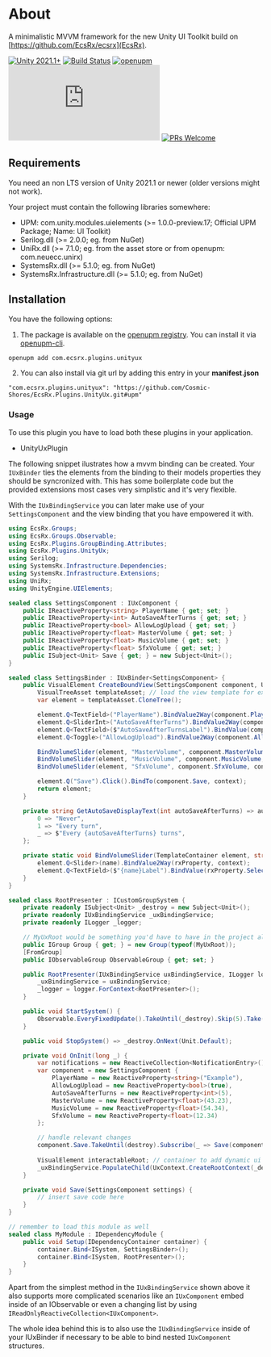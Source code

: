 # About
A minimalistic MVVM framework for the new Unity UI Toolkit build on [https://github.com/EcsRx/ecsrx](EcsRx).

[![Unity 2021.1+](https://img.shields.io/badge/unity-2021.1%2B-blue.svg)](https://unity3d.com/get-unity/download)
[![Build Status](https://github.com/Cosmic-Shores/EcsRx.Plugins.UnityUx/actions/workflows/publish.yml/badge.svg)](https://github.com/Cosmic-Shores/EcsRx.Plugins.UnityUx/actions)
[![openupm](https://img.shields.io/npm/v/com.ecsrx.plugins.unityux?label=openupm&registry_uri=https://package.openupm.com)](https://openupm.com/packages/com.ecsrx.plugins.unityux/)
[![License](https://badgen.net/github/license/Naereen/Strapdown.js)](https://github.com/Cosmic-Shores/EcsRx.Plugins.UnityUx/blob/main/LICENSE)
[![PRs Welcome](https://img.shields.io/badge/PRs-welcome-brightgreen.svg?style=flat-square)](http://makeapullrequest.com)

## Requirements
You need an non LTS version of Unity 2021.1 or newer (older versions might not work).

Your project must contain the following libraries somewhere:
- UPM: com.unity.modules.uielements (>= 1.0.0-preview.17; Official UPM Package; Name: UI Toolkit)
- Serilog.dll (>= 2.0.0; eg. from NuGet)
- UniRx.dll (>= 7.1.0; eg. from the asset store or from openupm: com.neuecc.unirx)
- SystemsRx.dll (>= 5.1.0; eg. from NuGet)
- SystemsRx.Infrastructure.dll (>= 5.1.0; eg. from NuGet)

## Installation
You have the following options:
1. The package is available on the [openupm registry](https://openupm.com). You can install it via [openupm-cli](https://github.com/openupm/openupm-cli).
```
openupm add com.ecsrx.plugins.unityux
```
2. You can also install via git url by adding this entry in your **manifest.json**
```
"com.ecsrx.plugins.unityux": "https://github.com/Cosmic-Shores/EcsRx.Plugins.UnityUx.git#upm"
```

### Usage
To use this plugin you have to load both these plugins in your application.
- UnityUxPlugin

The following snippet ilustrates how a mvvm binding can be created.
Your `IUxBinder` ties the elements from the binding to their models properties they should be syncronized with.
This has some boilerplate code but the provided extensions most cases very simplistic and it's very flexible.

With the `IUxBindingService` you can later make use of your `SettingsComponent` and the view binding that you have empowered it with.

```cs
using EcsRx.Groups;
using EcsRx.Groups.Observable;
using EcsRx.Plugins.GroupBinding.Attributes;
using EcsRx.Plugins.UnityUx;
using Serilog;
using SystemsRx.Infrastructure.Dependencies;
using SystemsRx.Infrastructure.Extensions;
using UniRx;
using UnityEngine.UIElements;

sealed class SettingsComponent : IUxComponent {
    public IReactiveProperty<string> PlayerName { get; set; }
    public IReactiveProperty<int> AutoSaveAfterTurns { get; set; }
    public IReactiveProperty<bool> AllowLogUpload { get; set; }
    public IReactiveProperty<float> MasterVolume { get; set; }
    public IReactiveProperty<float> MusicVolume { get; set; }
    public IReactiveProperty<float> SfxVolume { get; set; }
    public ISubject<Unit> Save { get; } = new Subject<Unit>();
}

sealed class SettingsBinder : IUxBinder<SettingsComponent> {
    public VisualElement CreateBoundView(SettingsComponent component, UxContext context) {
        VisualTreeAsset templateAsset; // load the view template for example by using unity addressables
        var element = templateAsset.CloneTree();

        element.Q<TextField>("PlayerName").BindValue2Way(component.PlayerName, context);
        element.Q<SliderInt>("AutoSaveAfterTurns").BindValue2Way(component.AutoSaveAfterTurns, context);
        element.Q<TextField>($"AutoSaveAfterTurnsLabel").BindValue(component.AutoSaveAfterTurns.Select(GetAutoSaveDisplayText).TakeUntil(context));
        element.Q<Toggle>("AllowLogUpload").BindValue2Way(component.AllowLogUpload, context);

        BindVolumeSlider(element, "MasterVolume", component.MasterVolume, context);
        BindVolumeSlider(element, "MusicVolume", component.MusicVolume, context);
        BindVolumeSlider(element, "SfxVolume", component.SfxVolume, context);

        element.Q("Save").Click().BindTo(component.Save, context);
        return element;
    }

    private string GetAutoSaveDisplayText(int autoSaveAfterTurns) => autoSaveAfterTurns switch {
        0 => "Never",
        1 => "Every turn",
        _ => $"Every {autoSaveAfterTurns} turns",
    };

    private static void BindVolumeSlider(TemplateContainer element, string name, IReactiveProperty<float> rxProperty, UxContext context) {
        element.Q<Slider>(name).BindValue2Way(rxProperty, context);
        element.Q<TextField>($"{name}Label").BindValue(rxProperty.Select(value => $"{value:F1}%").TakeUntil(context));
    }
}

sealed class RootPresenter : ICustomGroupSystem {
    private readonly ISubject<Unit> _destroy = new Subject<Unit>();
    private readonly IUxBindingService _uxBindingService;
    private readonly ILogger _logger;

    // MyUxRoot would be something you'd have to have in the project already - see EcsRx docs for reference
    public IGroup Group { get; } = new Group(typeof(MyUxRoot));
    [FromGroup]
    public IObservableGroup ObservableGroup { get; set; }

    public RootPresenter(IUxBindingService uxBindingService, ILogger logger) {
        _uxBindingService = uxBindingService;
        _logger = logger.ForContext<RootPresenter>();
    }

    public void StartSystem() {
        Observable.EveryFixedUpdate().TakeUntil(_destroy).Skip(5).Take(1).Subscribe(OnInit);
    }

    public void StopSystem() => _destroy.OnNext(Unit.Default);

    private void OnInit(long _) {
        var notifications = new ReactiveCollection<NotificationEntry>();
        var component = new SettingsComponent {
            PlayerName = new ReactiveProperty<string>("Example"),
            AllowLogUpload = new ReactiveProperty<bool>(true),
            AutoSaveAfterTurns = new ReactiveProperty<int>(5),
            MasterVolume = new ReactiveProperty<float>(43.23),
            MusicVolume = new ReactiveProperty<float>(54.34),
            SfxVolume = new ReactiveProperty<float>(12.34)
        };

        // handle relevant changes
        component.Save.TakeUntil(destroy).Subscribe(_ => Save(component));
        
        VisualElement interactableRoot; // container to add dynamic ui onto
        _uxBindingService.PopulateChild(UxContext.CreateRootContext(_destroy, _logger), interactableRoot, component);
    }

    private void Save(SettingsComponent settings) {
        // insert save code here
    }
}

// remember to load this module as well
sealed class MyModule : IDependencyModule {
    public void Setup(IDependencyContainer container) {
        container.Bind<ISystem, SettingsBinder>();
        container.Bind<ISystem, RootPresenter>();
    }
}
```

Apart from the simplest method in the `IUxBindingService` shown above it also supports more complicated scenarios like an `IUxComponent` embed inside of an IObservable or even a changing list by using `IReadOnlyReactiveCollection<IUxComponent>`.

The whole idea behind this is to also use the `IUxBindingService` inside of your IUxBinder if necessary to be able to bind nested `IUxComponent` structures.
